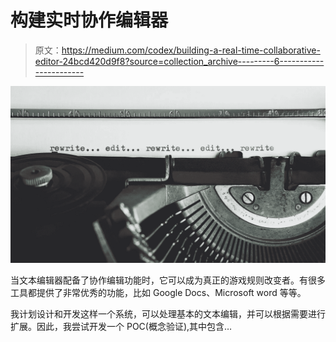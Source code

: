 # 构建实时协作编辑器

> 原文：<https://medium.com/codex/building-a-real-time-collaborative-editor-24bcd420d9f8?source=collection_archive---------6----------------------->

![](img/3a37f23ac985902a84c94d54fa1db436.png)

当文本编辑器配备了协作编辑功能时，它可以成为真正的游戏规则改变者。有很多工具都提供了非常优秀的功能，比如 Google Docs、Microsoft word 等等。

我计划设计和开发这样一个系统，可以处理基本的文本编辑，并可以根据需要进行扩展。因此，我尝试开发一个 POC(概念验证),其中包含…